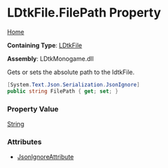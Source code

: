# LDtkFile\.FilePath Property

[Home](../../../README.md)

**Containing Type**: [LDtkFile](../README.md)

**Assembly**: LDtkMonogame\.dll

  
 Gets or sets the absolute path to the ldtkFile\. 

```csharp
[System.Text.Json.Serialization.JsonIgnore]
public string FilePath { get; set; }
```

### Property Value

[String](https://docs.microsoft.com/en-us/dotnet/api/system.string)

### Attributes

* [JsonIgnoreAttribute](https://docs.microsoft.com/en-us/dotnet/api/system.text.json.serialization.jsonignoreattribute)

